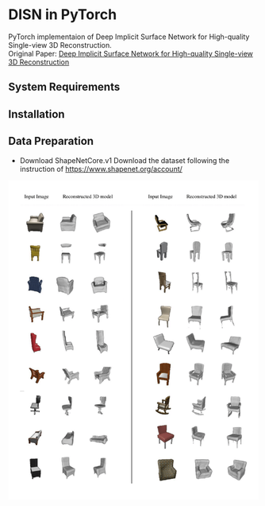 # DISN in PyTorch
PyTorch implementaion of Deep Implicit Surface Network for High-quality Single-view 3D Reconstruction.   
Original Paper: [Deep Implicit Surface Network for High-quality Single-view 3D Reconstruction](https://arxiv.org/abs/1905.10711)

## System Requirements

## Installation

## Data Preparation
- Download ShapeNetCore.v1
Download the dataset following the instruction of https://www.shapenet.org/account/ 

![plot](https://github.com/Mahsa13473/DISN-PyTorch/blob/main/result.png)

